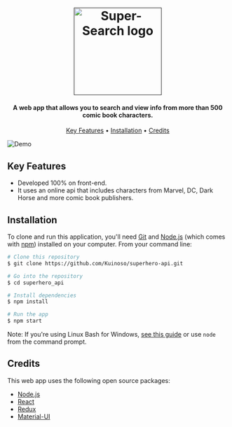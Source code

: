 <h1 align="center">
  <br>
  <a href=""><img src="https://i.imgur.com/e2N9MQv.png" alt="Super-Search logo" width="200"></a>
</h1>

<h4 align="center"> A web app that allows you to search and view info from more than 500 comic book characters.</h4>

<p align="center">
  <a href="#key-features">Key Features</a> •
  <a href="#installation">Installation</a> •
  <a href="#credits">Credits</a> 
</p>

<img src="https://i.imgur.com/YINdQLe.png" alt="Demo">

## Key Features

* Developed 100% on front-end.
* It uses an online api that includes characters from Marvel, DC, Dark Horse and more comic book publishers.

## Installation

To clone and run this application, you'll need [Git](https://git-scm.com) and [Node.js](https://nodejs.org/en/download/) (which comes with [npm](http://npmjs.com)) installed on your computer. From your command line:

```bash
# Clone this repository
$ git clone https://github.com/Kuinoso/superhero-api.git

# Go into the repository
$ cd superhero_api

# Install dependencies
$ npm install

# Run the app
$ npm start
```

Note: If you're using Linux Bash for Windows, [see this guide](https://www.howtogeek.com/261575/how-to-run-graphical-linux-desktop-applications-from-windows-10s-bash-shell/) or use `node` from the command prompt.

## Credits

This web app uses the following open source packages:

- [Node.js](https://nodejs.org/)
- [React](https://github.com/facebook/react/)
- [Redux](https://github.com/reduxjs/redux)
- [Material-UI](https://github.com/mui-org/material-ui)
